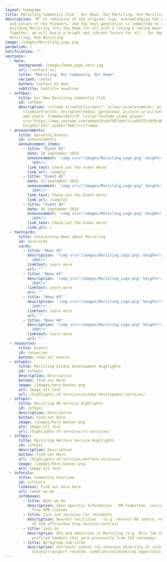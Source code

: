 ```yaml
---
layout: homepage
title: Marsiling Community Club - Our Hope, Our Marsiling, One Marsiling
description: “M” is reminisce of the original logo, acknowledging the efforts
  and values of the Pioneers, and the next generation is committed to continue
  building Marsiling into the Home for all with a loving & caring Heart.
  Together, we will build a bright and vibrant future for all - Our Hope, Our
  Marsiling, One Marsiling
image: /images/Marsiling_Logo.png
permalink: /
notification: ""
sections:
  - hero:
      background: /images/home_page_hero.jpg
      url: /contact-us/
      title: "Marsiling: Our Community, Our Home"
      variant: center
      button: Contact Us Now!
      subtitle: Subtitle headline
  - infobar:
      title: Our New Marsiling Community Club
      id: infobar
      description: <iframe allowfullscreen="" allow="accelerometer; autoplay;
        clipboard-write; encrypted-media; gyroscope; picture-in-picture;
        web-share" frameborder="0" title="YouTube video player"
        src="https://www.youtube.com/embed/6subT9E74m4?si=eKX1TCxQfGL8K8u2"
        height="315" width="560"></iframe>
  - announcements:
      title: Upcoming Events
      id: announcements
      announcement_items:
        - title: "Event #1"
          date: 20 September 2024
          announcement: '<img src="/images/Marsiling_Logo.png" height="auto" style="width:
            100%">'
          link_text: Check out the event Here!
          link_url: /sample
        - title: "Event #2"
          date: 21 September 2024
          announcement: '<img src="/images/Marsiling_Logo.png" height="auto" style="width:
            100%">'
          link_text: Check out the Event Here!
          link_url: /sample2
        - title: "Event #3"
          date: 26 September 2024
          announcement: '<img src="/images/Marsiling_Logo.png" height="auto" style="width:
            100%">'
          link_text: Check out the Event Here!
          link_url: /
  - textcards:
      title: Interesting News about Marsiling
      id: textcards
      cards:
        - title: "News #1"
          description: '<img src="/images/Marsiling_Logo.png" height="auto" style="width:
            100%">'
          linktext: Learn more
          url: ""
        - title: "News #2"
          description: '<img src="/images/Marsiling_Logo.png" height="auto" style="width:
            100%">'
          linktext: Learn more
          url: ""
        - title: "News #3"
          description: '<img src="/images/Marsiling_Logo.png" height="auto" style="width:
            100%">'
          linktext: Learn more
          url: ""
        - title: "News #4"
          description: '<img src="/images/Marsiling_Logo.png" height="auto" style="width:
            100%">'
          linktext: Learn more
          url: ""
  - resources:
      title: Events
      id: resources
      button: View all events
  - infopic:
      title: Marsiling Estate Development Highlights
      id: infopic
      description: Description
      button: FInd our More
      image: /images/hero-banner.png
      alt: Image alt text
      url: /highlights-of-services/estate-development-services/
  - infopic:
      title: Marsiling RN Service Highlights
      id: infopic
      description: Description
      button: Find out more
      image: /images/hero-banner.png
      alt: Image alt text
      url: /highlights-of-services/rn-services/
  - infopic:
      title: Marsiling Welfare Service Highlights
      id: infopic
      description: Description
      button: Find out More
      url: /highlights-of-services/welfare-services/
      image: /images/hero-banner.png
      alt: Image alt text
  - infocols:
      title: Community Overview
      id: infocols
      linktext: Find out more here
      url: /what-we-do
      infoboxes:
        - title: What we do
          description: Zone specific Information - RN Committee, courses, interest groups,
            free HPB classes
        - title: Care and services for residents
          description: Nearest facilities - (e.g. nearest RN centre, nearest AAC, address
            of SSO office/One Stop Service Centres)
        - title: Join Us
          description: HIS and amenities in Marsiling (e.g. Miss Tam Chiak video that
            profiled hawkers that were previously from the causeway)
        - title: Workgroup sub-sites
          description: Outreach/ events (to showcase diversity of culture),
            estate/transport related, commlink/volunteering opportunities
---
```

